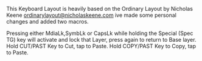 This Keyboard Layout is heavily based on the Ordinary Layout by Nicholas Keene ordinarylayout@nicholaskeene.com
ive made some personal changes and added two macros.

Pressing either MdiaLk,SymbLk or CapsLk while holding the Special (Spec TG) key will activate and lock that Layer, press again to return to Base layer.
Hold CUT/PAST  Key to Cut,  tap to Paste.
Hold COPY/PAST Key to Copy, tap to Paste.
